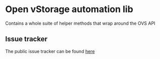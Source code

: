# Open vStorage automation lib
Contains a whole suite of helper methods that wrap around the OVS API


## Issue tracker

The public issue tracker can be found [here](https://github.com/openvstorage/automation-lib/issues)
